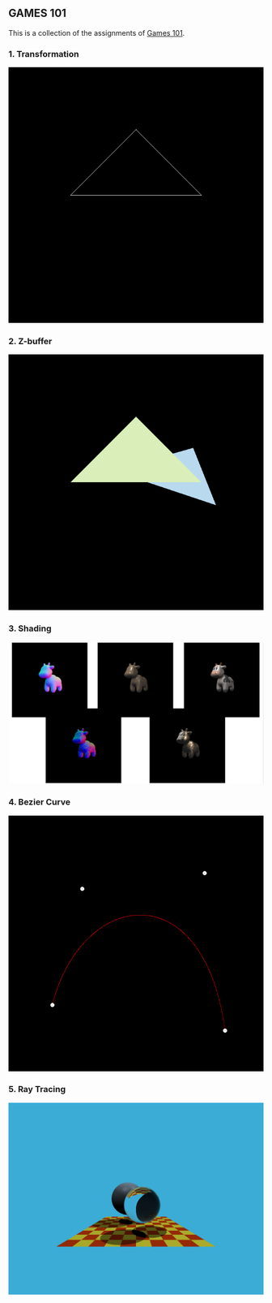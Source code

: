 ## GAMES 101
This is a collection of the assignments of [Games 101](https://sites.cs.ucsb.edu/~lingqi/teaching/games101.html).

### 1. Transformation
![](./images/hw1.png)
### 2. Z-buffer
![](./images/hw2.png)
### 3. Shading
![](./images/hw3.jpg)
### 4. Bezier Curve
![](./images/hw4.png)
### 5. Ray Tracing
![](./images/hw5.png)